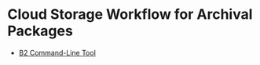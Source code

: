 
# Cloud Storage Workflow for Archival Packages

* [B2 Command-Line Tool](https://www.backblaze.com/b2/docs/quick_command_line.html)